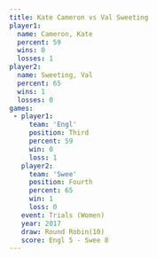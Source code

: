 ```yaml
---
title: Kate Cameron vs Val Sweeting
player1:             
  name: Cameron, Kate
  percent: 59        
  wins: 0            
  losses: 1          
player2:             
  name: Sweeting, Val
  percent: 65        
  wins: 1            
  losses: 0          
games:
 - player1:         
     team: 'Engl'   
     position: Third
     percent: 59    
     win: 0         
     loss: 1        
   player2:          
     team: 'Swee'    
     position: Fourth
     percent: 65     
     win: 1          
     loss: 0         
   event: Trials (Women) 
   year: 2017            
   draw: Round Robin(10) 
   score: Engl 5 - Swee 8
---
```

